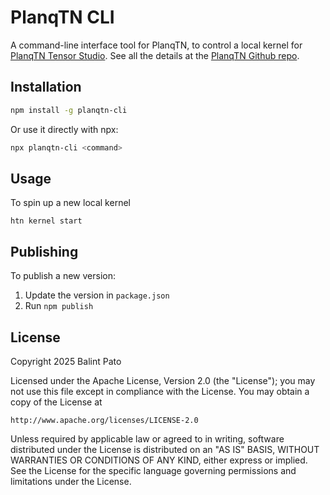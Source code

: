 # PlanqTN CLI

A command-line interface tool for PlanqTN, to control a local kernel for [PlanqTN Tensor Studio](https://planqtn.com).
See all the details at the [PlanqTN Github repo](https://github.com/planqtn/planqtn).

## Installation

```bash
npm install -g planqtn-cli
```

Or use it directly with npx:

```bash
npx planqtn-cli <command>
```

## Usage

To spin up a new local kernel

```
htn kernel start
```

## Publishing

To publish a new version:

1. Update the version in `package.json`
2. Run `npm publish`

## License

Copyright 2025 Balint Pato

Licensed under the Apache License, Version 2.0 (the "License");
you may not use this file except in compliance with the License.
You may obtain a copy of the License at

    http://www.apache.org/licenses/LICENSE-2.0

Unless required by applicable law or agreed to in writing, software
distributed under the License is distributed on an "AS IS" BASIS,
WITHOUT WARRANTIES OR CONDITIONS OF ANY KIND, either express or implied.
See the License for the specific language governing permissions and
limitations under the License.
